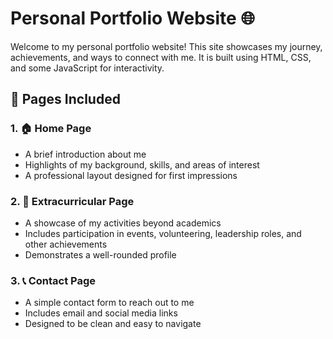 # Personal Portfolio Website 🌐

Welcome to my personal portfolio website! This site showcases my journey, achievements, and ways to connect with me. It is built using HTML, CSS, and some JavaScript for interactivity.

## 🔗 Pages Included

### 1. 🏠 Home Page
- A brief introduction about me
- Highlights of my background, skills, and areas of interest
- A professional layout designed for first impressions

### 2. 🏅 Extracurricular Page
- A showcase of my activities beyond academics
- Includes participation in events, volunteering, leadership roles, and other achievements
- Demonstrates a well-rounded profile

### 3. 📞 Contact Page
- A simple contact form to reach out to me
- Includes email and social media links
- Designed to be clean and easy to navigate



